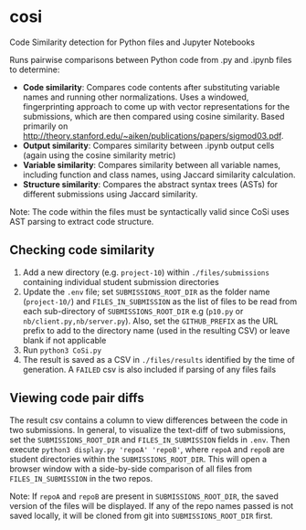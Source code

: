 # cosi
Code Similarity detection for Python files and Jupyter Notebooks

Runs pairwise comparisons between Python code from .py and .ipynb files to determine:

* **Code similarity**: Compares code contents after substituting variable names and running other normalizations. Uses a windowed, fingerprinting approach to come up with vector representations for the submissions, which are then compared using cosine similarity. Based primarily on http://theory.stanford.edu/~aiken/publications/papers/sigmod03.pdf.
* **Output similarity**: Compares similarity between .ipynb output cells (again using the cosine similarity metric)
* **Variable similarity**: Compares similarity between all variable names, including function and class names, using Jaccard similarity calculation.
* **Structure similarity**: Compares the abstract syntax trees (ASTs) for different submissions using Jaccard similarity.

Note: The code within the files must be syntactically valid since CoSi uses AST parsing to extract code structure. 

## Checking code similarity
1. Add a new directory (e.g. `project-10`) within `./files/submissions` containing individual student submission directories
2. Update the `.env` file; set `SUBMISSIONS_ROOT_DIR` as the folder name (`project-10/`) and `FILES_IN_SUBMISSION` as the list of files to be read from each sub-directory of `SUBMISSIONS_ROOT_DIR` e.g (`p10.py` or `nb/client.py,nb/server.py`). Also, set the `GITHUB_PREFIX` as the URL prefix to add to the directory name (used in the resulting CSV) or leave blank if not applicable
3. Run `python3 CoSi.py` 
4. The result is saved as a CSV in `./files/results` identified by the time of generation. A `FAILED` csv is also included if parsing of any files fails

## Viewing code pair diffs
The result csv contains a column to view differences between the code in two submissions. In general, to visualize the text-diff of two submissions, set the `SUBMISSIONS_ROOT_DIR` and `FILES_IN_SUBMISSION` fields in `.env`. Then execute `python3 display.py 'repoA' 'repoB'`, where `repoA` and `repoB` are student directories within the `SUBMISSIONS_ROOT_DIR`. This will open a browser window with a side-by-side comparison of all files from `FILES_IN_SUBMISSION` in the two repos.

Note: If `repoA` and `repoB` are present in `SUBMISSIONS_ROOT_DIR`, the saved version of the files will be displayed. If any of the repo names passed is not saved locally, it will be cloned from git into `SUBMISSIONS_ROOT_DIR` first.
